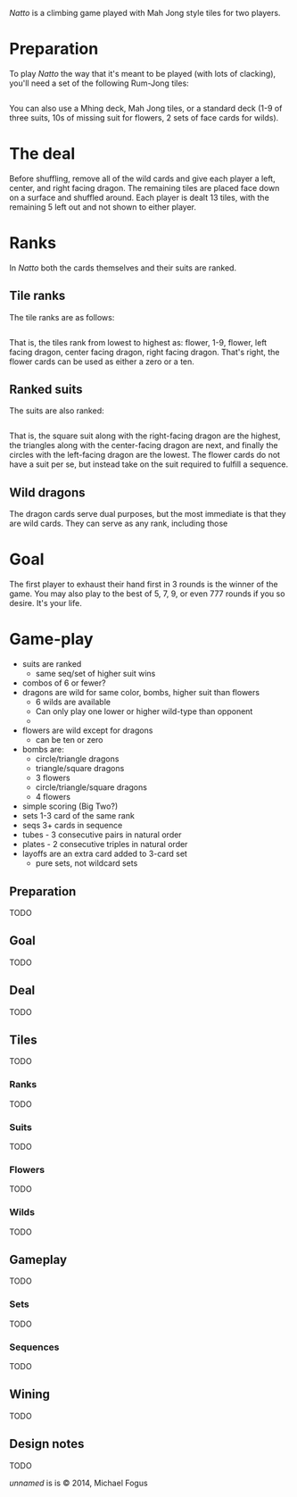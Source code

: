 *Natto* is a climbing game played with Mah Jong style tiles for two players.

Preparation
===========

To play *Natto* the way that it's meant to be played (with lots of clacking), you'll need a set of the following Rum-Jong tiles:

![]()

You can also use a Mhing deck, Mah Jong tiles, or a standard deck (1-9 of three suits, 10s of missing suit for flowers, 2 sets of face cards for wilds).

The deal
========

Before shuffling, remove all of the wild cards and give each player a left, center, and right facing dragon.  The remaining tiles are placed face down on a surface and shuffled around.  Each player is dealt 13 tiles, with the remaining 5 left out and not shown to either player.

Ranks
=====

In *Natto* both the cards themselves and their suits are ranked.

## Tile ranks

The tile ranks are as follows:

![]()

That is, the tiles rank from lowest to highest as: flower, 1-9, flower, left facing dragon, center facing dragon, right facing dragon. That's right, the flower cards can be used as either a zero or a ten.

## Ranked suits

The suits are also ranked:

![]()

That is, the square suit along with the right-facing dragon are the highest, the triangles along with the center-facing dragon are next, and finally the circles with the left-facing dragon are the lowest.  The flower cards do not have a suit per se, but instead take on the suit required to fulfill a sequence.

## Wild dragons

The dragon cards serve dual purposes, but the most immediate is that they are wild cards.  They can serve as any rank, including those 

Goal
====

The first player to exhaust their hand first in 3 rounds is the winner of the game.  You may also play to the best of 5, 7, 9, or even 777 rounds if you so desire.  It's your life.

Game-play
=========




 * suits are ranked
   - same seq/set of higher suit wins
 * combos of 6 or fewer?
 * dragons are wild for same color, bombs, higher suit than flowers
   - 6 wilds are available
   - Can only play one lower or higher wild-type than opponent
   - 
 * flowers are wild except for dragons
   - can be ten or zero
 * bombs are:
   - circle/triangle dragons
   - triangle/square dragons
   - 3 flowers
   - circle/triangle/square dragons
   - 4 flowers
 * simple scoring (Big Two?)
 * sets 1-3 card of the same rank
 * seqs 3+ cards in sequence
 * tubes - 3 consecutive pairs in natural order
 * plates - 2 consecutive triples in natural order
 * layoffs are an extra card added to 3-card set
   - pure sets, not wildcard sets
 
 

Preparation
-----------

TODO


Goal
----

TODO


Deal
----

TODO


Tiles
-----

TODO

### Ranks

TODO

### Suits

TODO

### Flowers

TODO

### Wilds

TODO

Gameplay
--------

TODO

### Sets

TODO

### Sequences

TODO

Wining
------

TODO

Design notes
------------

TODO

*unnamed* is is © 2014, Michael Fogus

